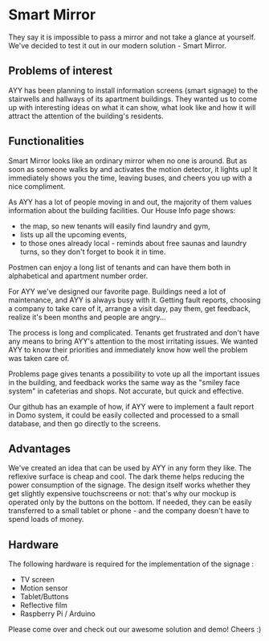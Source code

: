 # Smart Mirror

They say it is impossible to pass a mirror and not take a glance at yourself.
We've decided to test it out in our modern solution - Smart Mirror.

## Problems of interest

AYY has been planning to install information screens (smart signage) to the stairwells and hallways of its apartment buildings.
They wanted us to come up with interesting ideas on what it can show, what look like and how it will attract the attention of the building's residents.

## Functionalities

Smart Mirror looks like an ordinary mirror when no one is around. But as soon as someone walks by and activates the motion detector, it lights up! 
It immediately shows you the time, leaving buses, and cheers you up with a nice compliment.

As AYY has a lot of people moving in and out, the majority of them values information about the building facilities.
Our House Info page shows:
- the map, so new tenants will easily find laundry and gym, 
- lists up all the upcoming events, 
- to those ones already local - reminds about free saunas and laundry turns, so they don't forget to book it in time.

Postmen can enjoy a long list of tenants and can have them both in alphabetical and apartment number order.

For AYY we've designed our favorite page.
Buildings need a lot of maintenance, and AYY is always busy with it. Getting fault reports, choosing a company to take care of it, arrange a visit day, pay them, get feedback, realize it's been months and people are angry...

The process is long and complicated.
Tenants get frustrated and don't have any means to bring AYY's attention to the most irritating issues.
We wanted AYY to know their priorities and immediately know how well the problem was taken care of.

Problems page gives tenants a possibility to vote up all the important issues in the building, and feedback works the same way as the "smiley face system" in cafeterias and shops. Not accurate, but quick and effective.

Our github has an example of how, if AYY were to implement a fault report in Domo system, it could be easily collected and processed to a small database, and then go directly to the screens. 

## Advantages

We've created an idea that can be used by AYY in any form they like. 
The reflexive surface is cheap and cool.
The dark theme helps reducing the power consumption of the signage.
The design itself works whether they get slightly expensive touchscreens or not: that's why our mockup is operated only by the buttons on the bottom. 
If needed, they can be easily transferred to a small tablet or phone - and the company doesn't have to spend loads of money.

## Hardware
The following hardware is required for the implementation of the signage :
- TV screen
- Motion sensor
- Tablet/Buttons
- Reflective film
- Raspberry Pi / Arduino

Please come over and check out our awesome solution and demo! 
Cheers :) 